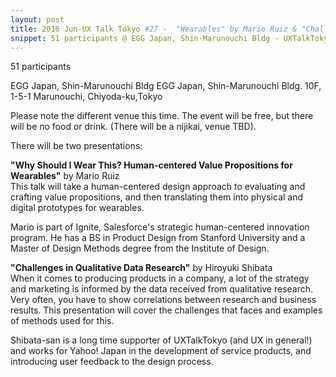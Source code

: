 ```yaml
---
layout: post
title: 2016 Jun-UX Talk Tokyo #27 -  "Wearables" by Mario Ruiz & "Challenges in Qualitative Data Research" by Hiroyuki Shibata
snippet: 51 participants @ EGG Japan, Shin-Marunouchi Bldg - UXTalkTokyo is BACK for July! There will be two presentations - <br> 1) -
---
```

51 participants

EGG Japan, Shin-Marunouchi Bldg EGG Japan, Shin-Marunouchi Bldg. 10F, 1-5-1 Marunouchi, Chiyoda-ku,Tokyo

Please note the different venue this time. The event will be free, but there will be no food or drink. (There will be a nijikai, venue TBD).

There will be two presentations:

<strong>"Why Should I Wear This? Human-centered Value Propositions for Wearables"</strong> by Mario Ruiz<br>
This talk will take a human-centered design approach to evaluating and crafting value propositions, and then translating them into physical and digital prototypes for wearables.

Mario is part of Ignite, Salesforce's strategic human-centered innovation program. He has a BS in Product Design from Stanford University and a Master of Design Methods degree from the Institute of Design.

<strong>"Challenges in Qualitative Data Research"</strong> by Hiroyuki Shibata<br>
When it comes to producing products in a company, a lot of the strategy and marketing is informed by the data received from qualitative research. Very often, you have to show correlations between research and business results. This presentation will cover the challenges that faces and examples of methods used for this. 

Shibata-san is a long time supporter of UXTalkTokyo (and UX in general!) and works for Yahoo! Japan in the development of service products, and introducing user feedback to the design process. 

